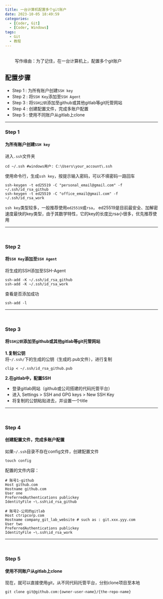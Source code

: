 ```yaml
---
title: 一台计算机配置多个git账户
date: 2023-10-05 18:49:59
categories:
  - [Coder, Git]
  - [Coder, Windows]
tags:
  - Git
  - 教程
---
```

<br>
&emsp;&emsp; 写作缘由：为了记住，在一台计算机上，配置多个git账户

## 配置步骤
- Step 1 : 为所有账户创建`SSH key`
- Step 2 : 将`SSH Key`添加至`SSH Agent`
- Step 3 : 将`SSH公钥`添加至github或其他gitlab等git托管网站
- Step 4 : 创建配置文件，完成多账户配置
- Step 5 : 使用不同账户从gitlab上clone
<hr>

### Step 1

#### 为所有账户创建`SSH key`

进入`.ssh`文件夹
```shell script
cd ~/.ssh #windows用户: C:\Users\your_account\.ssh
```

使用命令行，生成`ssh key`，按提示输入密码，可以不填密码一路回车
```shell script
ssh-keygen -t ed25519 -C "personal_email@gmail.com" -f ~/.ssh/id_rsa_github
ssh-keygen -t ed25519 -C "office_email@gmail.com" -f ~/.ssh/id_rsa_work
```

`ssh key`类型较多，一般推荐使用`ed25519`或`rsa`，
ed25519是目前最安全、加解密速度最快的key类型，由于其数学特性，它的key的长度比rsa小很多，优先推荐使用

<hr>
<br>

### Step 2

#### 将`SSH Key`添加至`SSH Agent`

将生成的SSH添加至SSH-Agent
```shell script
ssh-add -K ~/.ssh/id_rsa_github
ssh-add -K ~/.ssh/id_rsa_work
```

查看是否添加成功
```shell script
ssh-add -l
```

<hr>
<br>

### Step 3

#### 将`SSH公钥`添加至github或其他gitlab等git托管网站

**1.复制公钥**  
将`~/.ssh/`下的生成的公钥（生成的.pub文件），进行复制
```shell script
clip < ~/.ssh/id_rsa_github.pub
```

**2.在gitlab中，配置SSH**
- 登录gitlab网站（github或公司搭建的代码托管平台）
- 进入 Settings > SSH and GPG keys > New SSH Key
- 将复制的公钥粘贴进去，并设置一个title

<hr>
<br>

### Step 4

#### 创建配置文件，完成多账户配置

如果`~/.ssh`目录不存在config文件，创建配置文件
```shell script
touch config
```

配置的文件内容：
```
# 账号1-github
Host github.com
Hostname github.com
User one
PreferredAuthentications publickey
IdentityFile ~\.ssh\id_rsa_github

# 账号2-公司的gitlab
Host ctripcorp.com
Hostname company_git_lab_website # such as : git.xxx.yyy.com
User two
PreferredAuthentications publickey
IdentityFile ~\.ssh\id_rsa_work
```

<hr>
<br>

### Step 5

#### 使用不同账户从gitlab上clone

现在，就可以直接使用git，从不同代码托管平台，分别clone项目至本地  
```shell script
git clone git@github.com:{owner-user-name}/{the-repo-name}
```
